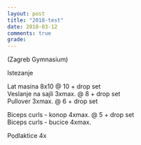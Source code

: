 ```yaml
---
layout: post
title: "2018-test"
date: 2018-03-12
comments: true
grade:
---
```


(Zagreb Gymnasium)

Istezanje

Lat masina 8x10 @ 10 + drop set   
Veslanje na sajli 3xmax. @ 8 + drop set  
Pullover 3xmax. @ 6 + drop set  

Biceps curls - konop 4xmax. @ 5 + drop set  
Biceps curls - bucice 4xmax.   

Podlaktice 4x  
